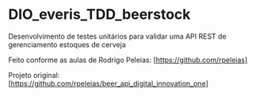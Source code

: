 # DIO_everis_TDD_beerstock
Desenvolvimento de testes unitários para validar uma API REST de gerenciamento estoques de cerveja

Feito conforme as aulas de Rodrigo Peleias:
[https://github.com/rpeleias]

Projeto original:
[https://github.com/rpeleias/beer_api_digital_innovation_one]
